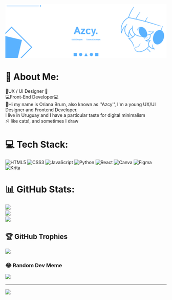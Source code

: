 <p align="center">
<img src="GitHub Banner.png" />
</p>

# 💫 About Me:
📱UX / UI Designer 📱<br>💻Front-End Developer💻<br>📝Hi my name is Oriana Brum, also known as ''Azcy'', I'm a young UX/UI Designer and Frontend Developer. <br> I live in Uruguay and I have a particular taste for digital minimalism<br>⚡I like cats!, and sometimes I draw 

# 💻 Tech Stack:
![HTML5](https://img.shields.io/badge/html5-%23E34F26.svg?style=for-the-badge&logo=html5&logoColor=white) ![CSS3](https://img.shields.io/badge/css3-%231572B6.svg?style=for-the-badge&logo=css3&logoColor=white) ![JavaScript](https://img.shields.io/badge/javascript-%23323330.svg?style=for-the-badge&logo=javascript&logoColor=%23F7DF1E) ![Python](https://img.shields.io/badge/python-3670A0?style=for-the-badge&logo=python&logoColor=ffdd54) ![React](https://img.shields.io/badge/react-%2320232a.svg?style=for-the-badge&logo=react&logoColor=%2361DAFB) ![Canva](https://img.shields.io/badge/Canva-%2300C4CC.svg?style=for-the-badge&logo=Canva&logoColor=white) ![Figma](https://img.shields.io/badge/figma-%23F24E1E.svg?style=for-the-badge&logo=figma&logoColor=white) ![Krita](https://img.shields.io/badge/Krita-203759?style=for-the-badge&logo=krita&logoColor=EEF37B)
# 📊 GitHub Stats:
![](https://github-readme-stats.vercel.app/api?username=azcyy&theme=dark&hide_border=false&include_all_commits=false&count_private=false)<br/>
![](https://github-readme-streak-stats.herokuapp.com/?user=azcyy&theme=dark&hide_border=false)<br/>
![](https://github-readme-stats.vercel.app/api/top-langs/?username=azcyy&theme=dark&hide_border=false&include_all_commits=false&count_private=false&layout=compact)

## 🏆 GitHub Trophies
![](https://github-profile-trophy.vercel.app/?username=azcyy&theme=radical&no-frame=false&no-bg=true&margin-w=4)

### 😂 Random Dev Meme
<img src='https://memer-new.vercel.app/' style="height: 400px;"/>

---
[![](https://visitcount.itsvg.in/api?id=azcyy&icon=5&color=0)](https://visitcount.itsvg.in)

<!-- Proudly created with GPRM ( https://gprm.itsvg.in ) -->
